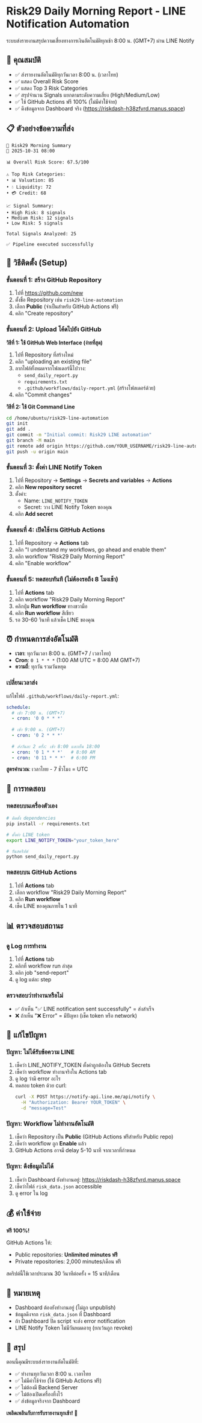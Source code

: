 # Risk29 Daily Morning Report - LINE Notification Automation

ระบบส่งรายงานสรุปความเสี่ยงทางการเงินอัตโนมัติทุกเช้า 8:00 น. (GMT+7) ผ่าน LINE Notify

## 🎯 คุณสมบัติ

- ✅ ส่งรายงานอัตโนมัติทุกวันเวลา 8:00 น. (เวลาไทย)
- ✅ แสดง Overall Risk Score
- ✅ แสดง Top 3 Risk Categories
- ✅ สรุปจำนวน Signals แยกตามระดับความเสี่ยง (High/Medium/Low)
- ✅ ใช้ GitHub Actions ฟรี 100% (ไม่มีค่าใช้จ่าย)
- ✅ ดึงข้อมูลจาก Dashboard จริง (https://riskdash-h38zfvrd.manus.space)

## 📋 ตัวอย่างข้อความที่ส่ง

```
🎯 Risk29 Morning Summary
📅 2025-10-31 08:00

📊 Overall Risk Score: 67.5/100

⚠️ Top Risk Categories:
• 📊 Valuation: 85
• 💧 Liquidity: 72
• 💳 Credit: 68

📈 Signal Summary:
• High Risk: 8 signals
• Medium Risk: 12 signals
• Low Risk: 5 signals

Total Signals Analyzed: 25

✅ Pipeline executed successfully
```

## 🚀 วิธีติดตั้ง (Setup)

### ขั้นตอนที่ 1: สร้าง GitHub Repository

1. ไปที่ https://github.com/new
2. ตั้งชื่อ Repository เช่น `risk29-line-automation`
3. เลือก **Public** (จำเป็นสำหรับ GitHub Actions ฟรี)
4. คลิก "Create repository"

### ขั้นตอนที่ 2: Upload โค้ดไปยัง GitHub

**วิธีที่ 1: ใช้ GitHub Web Interface (ง่ายที่สุด)**

1. ไปที่ Repository ที่สร้างใหม่
2. คลิก "uploading an existing file"
3. ลากไฟล์ทั้งหมดจากโฟลเดอร์นี้ไปวาง:
   - `send_daily_report.py`
   - `requirements.txt`
   - `.github/workflows/daily-report.yml` (สร้างโฟลเดอร์ด้วย)
4. คลิก "Commit changes"

**วิธีที่ 2: ใช้ Git Command Line**

```bash
cd /home/ubuntu/risk29-line-automation
git init
git add .
git commit -m "Initial commit: Risk29 LINE automation"
git branch -M main
git remote add origin https://github.com/YOUR_USERNAME/risk29-line-automation.git
git push -u origin main
```

### ขั้นตอนที่ 3: ตั้งค่า LINE Notify Token

1. ไปที่ Repository → **Settings** → **Secrets and variables** → **Actions**
2. คลิก **New repository secret**
3. ตั้งค่า:
   - Name: `LINE_NOTIFY_TOKEN`
   - Secret: วาง LINE Notify Token ของคุณ
4. คลิก **Add secret**

### ขั้นตอนที่ 4: เปิดใช้งาน GitHub Actions

1. ไปที่ Repository → **Actions** tab
2. คลิก "I understand my workflows, go ahead and enable them"
3. คลิก workflow "Risk29 Daily Morning Report"
4. คลิก "Enable workflow"

### ขั้นตอนที่ 5: ทดสอบทันที (ไม่ต้องรอถึง 8 โมงเช้า)

1. ไปที่ **Actions** tab
2. คลิก workflow "Risk29 Daily Morning Report"
3. คลิกปุ่ม **Run workflow** ทางขวามือ
4. คลิก **Run workflow** สีเขียว
5. รอ 30-60 วินาที แล้วเช็ค LINE ของคุณ

## ⏰ กำหนดการส่งอัตโนมัติ

- **เวลา**: ทุกวันเวลา 8:00 น. (GMT+7 / เวลาไทย)
- **Cron**: `0 1 * * *` (1:00 AM UTC = 8:00 AM GMT+7)
- **ความถี่**: ทุกวัน รวมวันหยุด

### เปลี่ยนเวลาส่ง

แก้ไขไฟล์ `.github/workflows/daily-report.yml`:

```yaml
schedule:
  # เช้า 7:00 น. (GMT+7)
  - cron: '0 0 * * *'
  
  # เช้า 9:00 น. (GMT+7)
  - cron: '0 2 * * *'
  
  # ส่งวันละ 2 ครั้ง: เช้า 8:00 และเย็น 18:00
  - cron: '0 1 * * *'   # 8:00 AM
  - cron: '0 11 * * *'  # 6:00 PM
```

**สูตรคำนวณ**: เวลาไทย - 7 ชั่วโมง = UTC

## 🧪 การทดสอบ

### ทดสอบบนเครื่องตัวเอง

```bash
# ติดตั้ง dependencies
pip install -r requirements.txt

# ตั้งค่า LINE token
export LINE_NOTIFY_TOKEN="your_token_here"

# รันสคริปต์
python send_daily_report.py
```

### ทดสอบบน GitHub Actions

1. ไปที่ **Actions** tab
2. เลือก workflow "Risk29 Daily Morning Report"
3. คลิก **Run workflow**
4. เช็ค LINE ของคุณภายใน 1 นาที

## 📊 ตรวจสอบสถานะ

### ดู Log การทำงาน

1. ไปที่ **Actions** tab
2. คลิกที่ workflow run ล่าสุด
3. คลิก job "send-report"
4. ดู log แต่ละ step

### ตรวจสอบว่าทำงานหรือไม่

- ✅ ถ้าเห็น "✅ LINE notification sent successfully" = ส่งสำเร็จ
- ❌ ถ้าเห็น "❌ Error" = มีปัญหา (เช็ค token หรือ network)

## 🔧 แก้ไขปัญหา

### ปัญหา: ไม่ได้รับข้อความ LINE

1. เช็คว่า LINE_NOTIFY_TOKEN ตั้งค่าถูกต้องใน GitHub Secrets
2. เช็คว่า workflow ทำงานจริงใน Actions tab
3. ดู log ว่ามี error อะไร
4. ทดสอบ token ด้วย curl:
   ```bash
   curl -X POST https://notify-api.line.me/api/notify \
     -H "Authorization: Bearer YOUR_TOKEN" \
     -d "message=Test"
   ```

### ปัญหา: Workflow ไม่ทำงานอัตโนมัติ

1. เช็คว่า Repository เป็น **Public** (GitHub Actions ฟรีสำหรับ Public repo)
2. เช็คว่า workflow ถูก **Enable** แล้ว
3. GitHub Actions อาจมี delay 5-10 นาที จากเวลาที่กำหนด

### ปัญหา: ดึงข้อมูลไม่ได้

1. เช็คว่า Dashboard ยังทำงานอยู่: https://riskdash-h38zfvrd.manus.space
2. เช็คว่าไฟล์ `risk_data.json` accessible
3. ดู error ใน log

## 💰 ค่าใช้จ่าย

**ฟรี 100%!** 

GitHub Actions ให้:
- Public repositories: **Unlimited minutes ฟรี**
- Private repositories: 2,000 minutes/เดือน ฟรี

สคริปต์นี้ใช้เวลาประมาณ 30 วินาทีต่อครั้ง = 15 นาที/เดือน

## 📝 หมายเหตุ

- Dashboard ต้องยังทำงานอยู่ (ไม่ถูก unpublish)
- ข้อมูลดึงจาก `risk_data.json` ที่ Dashboard
- ถ้า Dashboard ปิด script จะส่ง error notification
- LINE Notify Token ไม่มีวันหมดอายุ (ยกเว้นถูก revoke)

## 🎉 สรุป

ตอนนี้คุณมีระบบส่งรายงานอัตโนมัติที่:
- ✅ ทำงานทุกวันเวลา 8:00 น. เวลาไทย
- ✅ ไม่มีค่าใช้จ่าย (ใช้ GitHub Actions ฟรี)
- ✅ ไม่ต้องมี Backend Server
- ✅ ไม่ต้องเปิดเครื่องทิ้งไว้
- ✅ ส่งข้อมูลจริงจาก Dashboard

**เพลิดเพลินกับการรับรายงานทุกเช้า! 🎯**
